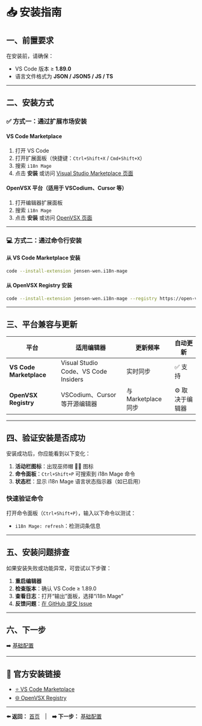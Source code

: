 # 📥 安装指南

## 一、前置要求

在安装前，请确保：

* VS Code 版本 ≥ **1.89.0**
* 语言文件格式为 **JSON / JSON5 / JS / TS**

---

## 二、安装方式

### ✅ 方式一：通过扩展市场安装

#### VS Code Marketplace

1. 打开 VS Code
2. 打开扩展面板（快捷键：`Ctrl+Shift+X` / `Cmd+Shift+X`）
3. 搜索 `i18n Mage`
4. 点击 **安装**
   或访问 [Visual Studio Marketplace 页面](https://marketplace.visualstudio.com/items?itemName=jensen-wen.i18n-mage)

#### OpenVSX 平台（适用于 VSCodium、Cursor 等）

1. 打开编辑器扩展面板
2. 搜索 `i18n Mage`
3. 点击 **安装**
   或访问 [OpenVSX 页面](https://open-vsx.org/extension/jensen-wen/i18n-mage)

---

### 💻 方式二：通过命令行安装

#### 从 VS Code Marketplace 安装

```bash
code --install-extension jensen-wen.i18n-mage
```

#### 从 OpenVSX Registry 安装

```bash
code --install-extension jensen-wen.i18n-mage --registry https://open-vsx.org
```

---

## 三、平台兼容与更新

| 平台                      | 适用编辑器                               | 更新频率             | 自动更新      |
| ----------------------- | ----------------------------------- | ---------------- | --------- |
| **VS Code Marketplace** | Visual Studio Code、VS Code Insiders | 实时同步             | ✅ 支持      |
| **OpenVSX Registry**    | VSCodium、Cursor 等开源编辑器              | 与 Marketplace 同步 | ⚙️ 取决于编辑器 |

---

## 四、验证安装是否成功

安装成功后，你应能看到以下变化：

1. **活动栏图标**：出现巫师帽 🧙‍♂️ 图标
2. **命令面板**：`Ctrl+Shift+P` 可搜索到 i18n Mage 命令
3. **状态栏**：显示 i18n Mage 语言状态指示器（如已启用）

### 快速验证命令

打开命令面板（`Ctrl+Shift+P`），输入以下命令以测试：

* `i18n Mage: refresh`：检测词条信息

---

## 五、安装问题排查

如果安装失败或功能异常，可尝试以下步骤：

1. **重启编辑器**
2. **检查版本**：确认 VS Code ≥ 1.89.0
3. **查看日志**：打开“输出”面板，选择“i18n Mage”
4. **反馈问题**：[在 GitHub 提交 Issue](https://github.com/jensen-wen/i18n-mage/issues)

---

## 六、下一步

➡️ [基础配置](Basic-Configuration)

---

## 🔗 官方安装链接

* [⭐ VS Code Marketplace](https://marketplace.visualstudio.com/items?itemName=jensen-wen.i18n-mage)
* [🌐 OpenVSX Registry](https://open-vsx.org/extension/jensen-wen/i18n-mage)

---

**⬅️ 返回：** [首页](zh/Home) | **➡️ 下一步：** [基础配置](zh/Getting-Started/Basic-Configuration)

<!-- **🌐 Language:** [English](en/Getting-Started/Installation) | [中文](zh/Getting-Started/Installation) -->
